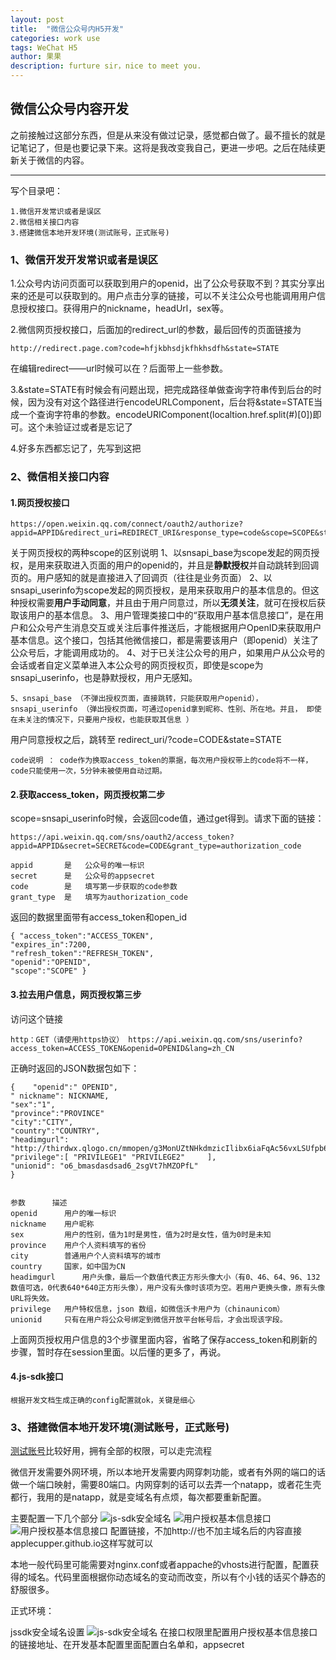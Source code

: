 ```yaml
---
layout: post
title:  "微信公众号内H5开发"
categories: work use 
tags: WeChat H5
author: 果果
description: furture sir，nice to meet you.
---
```


微信公众号内容开发
---
之前接触过这部分东西，但是从来没有做过记录，感觉都白做了。最不擅长的就是记笔记了，但是也要记录下来。这将是我改变我自己，更进一步吧。之后在陆续更新关于微信的内容。
___
写个目录吧：

	1.微信开发常识或者是误区
	2.微信相关接口内容
	3.搭建微信本地开发环境(测试账号，正式账号)
	
### 1、微信开发开发常识或者是误区

1.公众号内访问页面可以获取到用户的openid，出了公众号获取不到？其实分享出来的还是可以获取到的。用户点击分享的链接，可以不关注公众号也能调用用户信息授权接口。获得用户的nickname，headUrl，sex等。

2.微信网页授权接口，后面加的redirect_url的参数，最后回传的页面链接为

	http://redirect.page.com?code=hfjkbhsdjkfhkhsdfh&state=STATE
	
在编辑redirect——url时候可以在？后面带上一些参数。

3.&state=STATE有时候会有问题出现，把完成路径单做查询字符串传到后台的时候，因为没有对这个路径进行encodeURLComponent，后台将&state=STATE当成一个查询字符串的参数。encodeURIComponent(localtion.href.split(#)[0])即可。这个未验证过或者是忘记了

4.好多东西都忘记了，先写到这把

### 2、微信相关接口内容

#### 1.网页授权接口
	https://open.weixin.qq.com/connect/oauth2/authorize?appid=APPID&redirect_uri=REDIRECT_URI&response_type=code&scope=SCOPE&state=STATE#wechat_redirect

关于网页授权的两种scope的区别说明
	1、以snsapi_base为scope发起的网页授权，是用来获取进入页面的用户的openid的，并且是**静默授权**并自动跳转到回调页的。用户感知的就是直接进入了回调页（往往是业务页面）
	2、以snsapi_userinfo为scope发起的网页授权，是用来获取用户的基本信息的。但这种授权需要**用户手动同意**，并且由于用户同意过，所以**无须关注**，就可在授权后获取该用户的基本信息。
	3、用户管理类接口中的“获取用户基本信息接口”，是在用户和公众号产生消息交互或关注后事件推送后，才能根据用户OpenID来获取用户基本信息。这个接口，包括其他微信接口，都是需要该用户（即openid）关注了公众号后，才能调用成功的。
	4、对于已关注公众号的用户，如果用户从公众号的会话或者自定义菜单进入本公众号的网页授权页，即使是scope为snsapi_userinfo，也是静默授权，用户无感知。
	
	5、snsapi_base （不弹出授权页面，直接跳转，只能获取用户openid），snsapi_userinfo （弹出授权页面，可通过openid拿到昵称、性别、所在地。并且， 即使在未关注的情况下，只要用户授权，也能获取其信息 ）
	
用户同意授权之后，跳转至 redirect_uri/?code=CODE&state=STATE

	code说明 ： code作为换取access_token的票据，每次用户授权带上的code将不一样，code只能使用一次，5分钟未被使用自动过期。
	
#### 2.获取access_token，网页授权第二步

scope=snsapi_userinfo时候，会返回code值，通过get得到。请求下面的链接：

	https://api.weixin.qq.com/sns/oauth2/access_token?appid=APPID&secret=SECRET&code=CODE&grant_type=authorization_code

	appid		是	公众号的唯一标识
	secret		是	公众号的appsecret
	code		是	填写第一步获取的code参数
	grant_type	是	填写为authorization_code
	
返回的数据里面带有access_token和open_id

	{ "access_token":"ACCESS_TOKEN",
	"expires_in":7200,
	"refresh_token":"REFRESH_TOKEN",
	"openid":"OPENID",
	"scope":"SCOPE" }
	
#### 3.拉去用户信息，网页授权第三步

访问这个链接

	http：GET（请使用https协议） https://api.weixin.qq.com/sns/userinfo?access_token=ACCESS_TOKEN&openid=OPENID&lang=zh_CN
	
正确时返回的JSON数据包如下：

	{    "openid":" OPENID",
	" nickname": NICKNAME,
	"sex":"1",
	"province":"PROVINCE"
	"city":"CITY",
	"country":"COUNTRY",
	"headimgurl":    "http://thirdwx.qlogo.cn/mmopen/g3MonUZtNHkdmzicIlibx6iaFqAc56vxLSUfpb6n5WKSYVY0ChQKkiaJSgQ1dZuTOgvLLrhJbERQQ4eMsv84eavHiaiceqxibJxCfHe/46",
	"privilege":[ "PRIVILEGE1" "PRIVILEGE2"     ],
	"unionid": "o6_bmasdasdsad6_2sgVt7hMZOPfL"
	}

	
	参数		描述
	openid		用户的唯一标识
	nickname	用户昵称
	sex			用户的性别，值为1时是男性，值为2时是女性，值为0时是未知
	province	用户个人资料填写的省份
	city		普通用户个人资料填写的城市
	country		国家，如中国为CN
	headimgurl		用户头像，最后一个数值代表正方形头像大小（有0、46、64、96、132数值可选，0代表640*640正方形头像），用户没有头像时该项为空。若用户更换头像，原有头像URL将失效。
	privilege	用户特权信息，json 数组，如微信沃卡用户为（chinaunicom）
	unionid		只有在用户将公众号绑定到微信开放平台帐号后，才会出现该字段。
	
上面网页授权用户信息的3个步骤里面内容，省略了保存access_token和刷新的步骤，暂时存在session里面。以后懂的更多了，再说。

#### 4.js-sdk接口

	根据开发文档生成正确的config配置就ok，关键是细心
	
### 3、搭建微信本地开发环境(测试账号，正式账号)

[测试账号](https://mp.weixin.qq.com/debug/cgi-bin/sandboxinfo?action=showinfo&t=sandbox/index)比较好用，拥有全部的权限，可以走完流程

微信开发需要外网环境，所以本地开发需要内网穿刺功能，或者有外网的端口的话做一个端口映射，需要80端口。内网穿刺的话可以去弄一个natapp，或者花生壳都行，我用的是natapp，就是变域名有点烦，每次都要重新配置。

主要配置一下几个部分
![js-sdk安全域名](https://applecupper.github.io/assets/images/wxchat1.png)
![用户授权基本信息接口](https://applecupper.github.io/assets/images/wxchat2.png)
![用户授权基本信息接口](https://applecupper.github.io/assets/images/wxchat3.png)
配置链接，不加http://也不加主域名后的内容直接applecupper.github.io这样写就可以

本地一般代码里可能需要对nginx.conf或者appache的vhosts进行配置，配置获得的域名。代码里面根据你动态域名的变动而改变，所以有个小钱的话买个静态的舒服很多。

正式环境：

jssdk安全域名设置
![js-sdk安全域名](https://applecupper.github.io/assets/images/wxchat4.png)
在接口权限里配置用户授权基本信息接口的链接地址、在开发基本配置里面配置白名单和，appsecret






